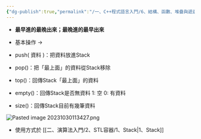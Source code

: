 ```yaml
---
{"dg-publish":true,"permalink":"/一、C++程式語言入門/6、結構、函數、堆疊與遞迴/3、堆疊 (Stack)/"}
---
```



- **最早進的最晚出來；最晚進的最早出來**

- 基本操作 →
- push( 資料 )：把資料放進Stack
- pop()：把「最上面」的資料從Stack移除
- top()：回傳Stack「最上面」的資料
- empty()：回傳Stack是否無資料
                   1: 空
                   0: 有資料
- size()：回傳Stack目前有幾筆資料

![Pasted image 20231030113427.png](/img/user/Picture/Pasted%20image%2020231030113427.png)

- 使用方式於 [[二、演算法入門/2、STL容器/1、Stack\|1、Stack]]
